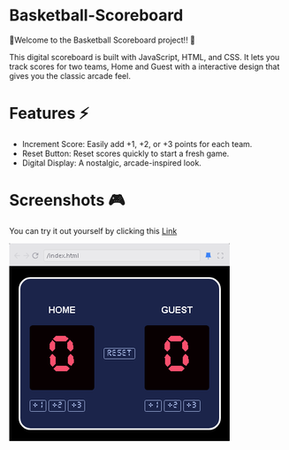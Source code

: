 # Basketball-Scoreboard

<p> 🎉Welcome to the Basketball Scoreboard project!! 🎉</p>
<p>This digital scoreboard is built with JavaScript, HTML, and CSS. It lets you track scores for two teams, Home and Guest with a interactive design that gives you the classic arcade feel.</p>

# Features ⚡
<ul>
  <li>Increment Score: Easily add +1, +2, or +3 points for each team.</li>
  <li>Reset Button: Reset scores quickly to start a fresh game.</li>
  <li>Digital Display: A nostalgic, arcade-inspired look.</li>
</ul>

# Screenshots 🎮
<p>You can try it out yourself by clicking this <span><a ref="" href="">Link</a></span></p>
<img src="https://github.com/JvR-Hannes/Basketball-Scoreboard/blob/main/Scoreboard.png" alt="Demo-Screenshot">
